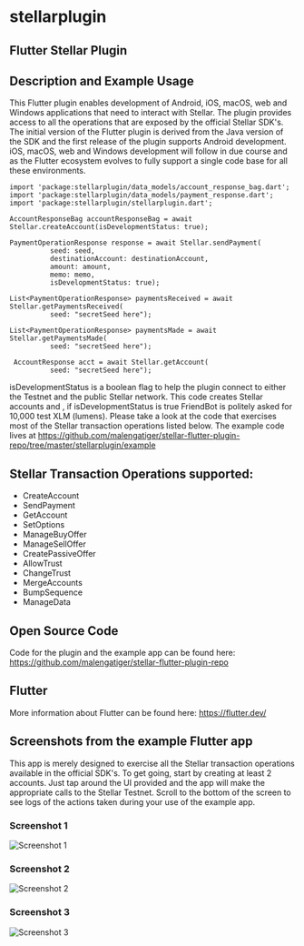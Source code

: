 # stellarplugin

## Flutter Stellar Plugin

## Description and Example Usage

This Flutter plugin enables development of Android, iOS, macOS, web and Windows applications that need to interact with 
Stellar. The plugin provides access to all the operations that are exposed by the official Stellar SDK's. 
The initial version of the Flutter plugin is derived from the Java version of the SDK and the first release of the plugin supports Android development. 
iOS, macOS, web and Windows development will follow in due course and as the Flutter ecosystem evolves to fully support a single code base for all these environments. 

~~~~
import 'package:stellarplugin/data_models/account_response_bag.dart';
import 'package:stellarplugin/data_models/payment_response.dart';
import 'package:stellarplugin/stellarplugin.dart';

AccountResponseBag accountResponseBag = await Stellar.createAccount(isDevelopmentStatus: true);

PaymentOperationResponse response = await Stellar.sendPayment(
          seed: seed,
          destinationAccount: destinationAccount,
          amount: amount,
          memo: memo,
          isDevelopmentStatus: true);

List<PaymentOperationResponse> paymentsReceived = await Stellar.getPaymentsReceived(
          seed: "secretSeed here");

List<PaymentOperationResponse> paymentsMade = await Stellar.getPaymentsMade(
          seed: "secretSeed here");

 AccountResponse acct = await Stellar.getAccount(
          seed: "secretSeed here");
~~~~
isDevelopmentStatus is a boolean flag to help the plugin connect to either the Testnet and the public Stellar network. This code creates Stellar accounts and , if isDevelopmentStatus is true FriendBot is politely asked for 10,000 test XLM (lumens). Please take a look at the code that exercises most of the Stellar transaction operations listed below. The example code lives at https://github.com/malengatiger/stellar-flutter-plugin-repo/tree/master/stellarplugin/example 

## Stellar Transaction Operations supported:

- CreateAccount 
- SendPayment 
- GetAccount
- SetOptions
- ManageBuyOffer
- ManageSellOffer
- CreatePassiveOffer
- AllowTrust
- ChangeTrust
- MergeAccounts
- BumpSequence
- ManageData

## Open Source Code
Code for the plugin and the example app can be found here: https://github.com/malengatiger/stellar-flutter-plugin-repo

## Flutter
More information about Flutter can be found here: https://flutter.dev/ 

## Screenshots from the example Flutter app
This app is merely designed to exercise all the Stellar transaction operations available in the official SDK's. To get going, start by creating at least 2 accounts. Just tap around the UI provided and the app will make the appropriate calls to the Stellar Testnet. Scroll to the bottom of the screen to see logs of the actions taken during your use of the example app.

### Screenshot 1
![Screenshot 1](https://firebasestorage.googleapis.com/v0/b/dancer26983.appspot.com/o/screenshots%2Fdevice-2020-03-06-130303.png?alt=media&token=99b7b09e-7e1f-4c95-a360-40ff3ed45d96 "Main Page of Example Flutter app")
### Screenshot 2
![Screenshot 2](https://firebasestorage.googleapis.com/v0/b/dancer26983.appspot.com/o/screenshots%2Fdevice-2020-03-06-130425.png?alt=media&token=6a9e8c17-e3e3-4cff-a558-3884cfb33065 "Main Page Scrolled to bottom")
### Screenshot 3
![Screenshot 3](https://firebasestorage.googleapis.com/v0/b/dancer26983.appspot.com/o/screenshots%2Fdevice-2020-03-06-131125.png?alt=media&token=5350300a-ce15-4d57-a645-3a4d5d9aeaed "Account Page of Example Flutter app")


